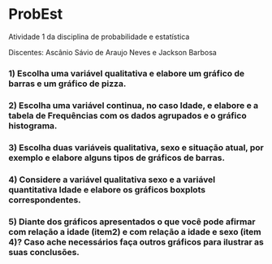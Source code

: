 # ProbEst

Atividade 1 da disciplina de probabilidade e estatística
  
  Discentes: Ascânio Sávio de Araujo Neves e Jackson Barbosa

### 1) Escolha uma variável qualitativa e elabore um gráfico de barras e um gráfico de pizza.
### 2) Escolha uma variável continua, no caso Idade, e elabore e a tabela de Frequências com os dados agrupados e o gráfico histograma.
### 3) Escolha duas variáveis qualitativa, sexo e situação atual, por exemplo e elabore alguns tipos de gráficos de barras.
### 4) Considere a variável qualitativa sexo e a variável quantitativa Idade e elabore os gráficos boxplots correspondentes.
### 5) Diante dos gráficos apresentados o que você pode afirmar com relação a idade (item2) e com relação a idade e sexo (item 4)? Caso ache necessários faça outros gráficos para ilustrar as suas conclusões.
